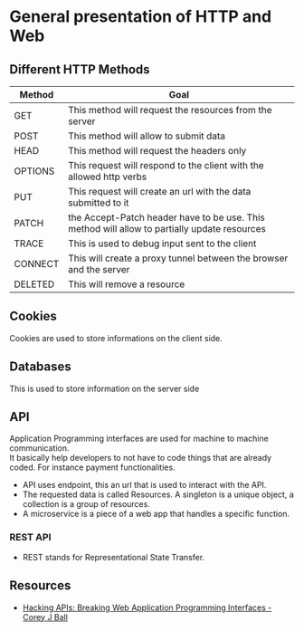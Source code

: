 # General presentation of HTTP and Web

## Different HTTP Methods

| Method | Goal |
|--------|------|
| GET    | This method will request the resources from the server |
| POST   | This method will allow to submit data |
| HEAD   | This method will request the headers only |
| OPTIONS | This request will respond to the client with the allowed http verbs|
| PUT | This request will create an url with the data submitted to it |
| PATCH | the Accept-Patch header have to be use. This method will allow to partially update resources|
| TRACE | This is used to debug input sent to the client|
| CONNECT | This will create a proxy tunnel between the browser and the server |
| DELETED | This will remove a resource |

## Cookies

Cookies are used to store informations on the client side.

## Databases

This is used to store information on the server side

## API

Application Programming interfaces are used for machine to machine communication.  
It basically help developers to not have to code things that are already coded. For instance payment functionalities.
- API uses endpoint, this an url that is used to interact with the API.
- The requested data is called Resources. A singleton is a unique object, a collection is a group of resources.
- A microservice is a piece of a web app that handles a specific function.

### REST API

- REST stands for Representational State Transfer.

## Resources

- [Hacking APIs: Breaking Web Application Programming Interfaces - Corey J Ball](https://www.amazon.com/Hacking-APIs-Application-Programming-Interfaces-ebook-dp-B09M82N4B4/dp/B09M82N4B4/ref=mt_other?_encoding=UTF8&me=&qid=)

